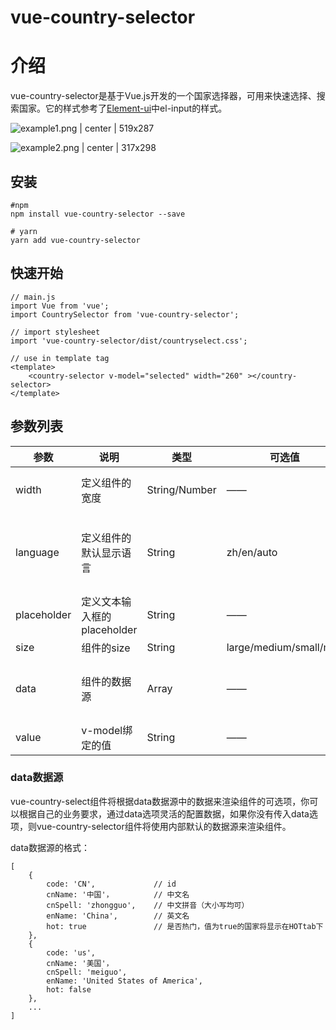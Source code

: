 # vue-country-selector

# 介绍
vue-country-selector是基于Vue.js开发的一个国家选择器，可用来快速选择、搜索国家。它的样式参考了[Element-ui](https://element.eleme.io/)中el-input的样式。



![example1.png | center | 519x287](https://cdn.nlark.com/yuque/0/2018/png/95048/1537516655380-7593f7ff-7cdf-44ae-a42f-37e8afee308b.png "")




![example2.png | center | 317x298](https://cdn.nlark.com/yuque/0/2018/png/95048/1537516671100-f979767d-81e3-4c35-b2a8-9967f5a94bee.png "")


## 安装
```plain
#npm
npm install vue-country-selector --save

# yarn
yarn add vue-country-selector
```


## 快速开始
```plain
// main.js
import Vue from 'vue';
import CountrySelector from 'vue-country-selector';

// import stylesheet
import 'vue-country-selector/dist/countryselect.css';

// use in template tag
<template>
    <country-selector v-model="selected" width="260" ></country-selector>
</template>
```

## 参数列表


| 参数 | 说明 | 类型 | 可选值 | 默认值 |
| --- | --- | --- | --- | --- |
| width | 定义组件的宽度 | String/Number | —— | 默认宽度为100% |
| language | 定义组件的默认显示语言 | String | zh/en/auto | auto，即根据浏览器语言来显示 |
| placeholder | 定义文本输入框的placeholder | String | —— | —— |
| size | 组件的size | String | large/medium/small/mini | medium |
| data | 组件的数据源 | Array | —— | 默认值及格式要求见下 |
| value | v-model绑定的值 | String | —— | —— |

### data数据源
vue-country-select组件将根据data数据源中的数据来渲染组件的可选项，你可以根据自己的业务要求，通过data选项灵活的配置数据，如果你没有传入data选项，则vue-country-selector组件将使用内部默认的数据源来渲染组件。

data数据源的格式：
```plain
[
    {
        code: 'CN',             // id
        cnName: '中国'，         // 中文名
        cnSpell: 'zhongguo',    // 中文拼音（大小写均可）
        enName: 'China',        // 英文名
        hot: true               // 是否热门，值为true的国家将显示在HOTtab下
    },
    {
        code: 'us',
        cnName: '美国'，
        cnSpell: 'meiguo',
        enName: 'United States of America',
        hot: false
    },
    ...
]
```
